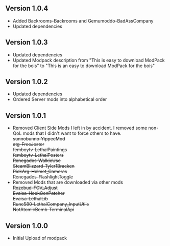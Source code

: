 ## Version 1.0.4
* Added Backrooms-Backrooms and Gemumoddo-BadAssCompany
* Updated dependencies

## Version 1.0.3
* Updated dependencies
* Updated Modpack description from "This is easy to download ModPack for the bois" to "This is an easy to download ModPack for the bois"

## Version 1.0.2
* Updated dependencies
* Ordered Server mods into alphabetical order

## Version 1.0.1
* Removed Client Side Mods I left in by accident. I removed some non-QoL mods that I didn't want to force others to have.<br>
~~sunnobunno-YippeeMod~~<br>
~~atg-FreeJester~~<br>
~~femboytv-LethalPaintings~~<br>
~~femboytv-LethalPosters~~<br>
~~Renegades-WalkieUse~~<br>
~~SteamBlizzard-Tyler1Bracken~~<br>
~~RickArg-Helmet_Cameras~~<br>
~~Renegades-FlashlightToggle~~<br>
* Removed Mods that are downloaded via other mods<br>
~~Rozebud-FOV_Adjust~~<br>
~~Evaisa-HookGenPatcher~~<br>
~~Evaisa-LethalLib~~<br>
~~Rune580-LethalCompany_InputUtils~~<br>
~~NotAtomicBomb-TerminalApi~~<br>

## Version 1.0.0
* Initial Upload of modpack
